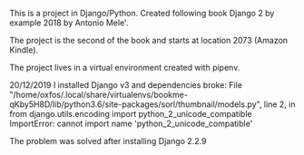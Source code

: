 This is a project in Django/Python.
Created following book Django 2 by example 2018 by Antonio Mele'.

The project is the second of the book and starts at location 2073 (Amazon Kindle).

The project lives in a virtual environment created with pipenv.

20/12/2019
I installed Django v3 and dependencies broke:
 File "/home/oxfos/.local/share/virtualenvs/bookme-qKby5H8D/lib/python3.6/site-packages/sorl/thumbnail/models.py", line 2, in <module>
    from django.utils.encoding import python_2_unicode_compatible
ImportError: cannot import name 'python_2_unicode_compatible'

The problem was solved after installing Django 2.2.9